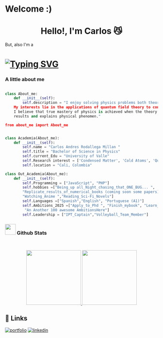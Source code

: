 # Welcome :)
<h1 align="center"><b> Hello!, I'm Carlos   😼</b></h1>
<!--  --> But, also I'm a

<h1>
<a href="https://git.io/typing-svg"><img src="https://readme-typing-svg.demolab.com?font=Times+New+Roman&pause=1000&color=F3F7EA&center=true&vCenter=true&width=435&lines=Physics+Student;Self-taught;Active+Learner%2FResearcher;Love+to+solve+problems" alt="Typing SVG" /></a>
<br>
    
### A little about me
```python

class About_me:
    def __init__(self):
        self.description = "I enjoy solving physics problems both theoretically and computationally.
    My interests lie in the applications of quantum field theory to condensed matter systems. However,
    I believe that true mastery of physics is achieved when the theory accurately predicts experimental
    results and explains physical phenomen."

from about_me import About_me


class Academia(About_me):
    def __init__(self):
        self.name = "Carlos Andres Rodallega Millan "
        self.title = "Bachelor of Science in Physics"
        self.current_Edu = "University of Valle"
        self.Research interest = ['Condensed Matter', 'Cold Atoms', 'Quantum Magnetism', 'Phase', 'etc']
        self.location = "Cali, Colombia"

class Out_Academia(About_me):
    def __init__(self):
        self.Programming = ["JavaScript", "PHP"]
        self.hobbies =["Being_up all_Night_chasing_that_ONE_BUG... ",
        "Replicate_results_of_numerical_books (coming soon some papers) ",
        "Watching_Anime ","Reading_Sci-Fi_Novels"]
        self.Languages =["Spanish","English", "Portuguese (A1)"]
        self.Ambitions_2025 =["Apply_to_Phd ", "Finish_mybook", "Learn_French",
         "An Another 100 awesome AmbitionsHere"]
        self.Leadership = ["IPT_Captain","Volleyball_Team_Member"]

```



### <img src="https://media.giphy.com/media/iY8CRBdQXODJSCERIr/giphy.gif" width="35"><b> Github Stats </b>
<br>

<p align="center">
<a href="https://github.com/Rodapics">
  <img height="180em" src="https://github-readme-stats-eight-theta.vercel.app/api?username=Rodapics&show_icons=true&theme=algolia&include_all_commits=true&count_private=true"/>
  <img height="180em" src="https://github-readme-stats-eight-theta.vercel.app/api/top-langs/?username=Rodapics&layout=compact&langs_count=6&theme=algolia"/>
</a>
</p>



## 🔗 Links
[![portfolio](https://img.shields.io/badge/email-me)](rodallega.carlos@correounivalle.edu.co)
[![linkedin](https://img.shields.io/badge/linkedin-0A66C2?style=for-the-badge&logo=linkedin&logoColor=white)](https://www.linkedin.com/in/carlosrodallega/)
